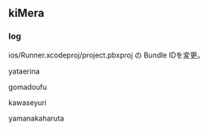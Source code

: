 ## kiMera

### log
ios/Runner.xcodeproj/project.pbxproj の Bundle IDを変更。

yataerina

gomadoufu 

kawaseyuri

yamanakaharuta